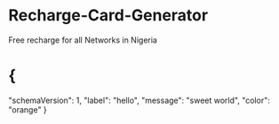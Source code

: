 # Recharge-Card-Generator
Free recharge for all Networks in Nigeria

# {
  "schemaVersion": 1,
  "label": "hello",
  "message": "sweet world",
  "color": "orange"
}

